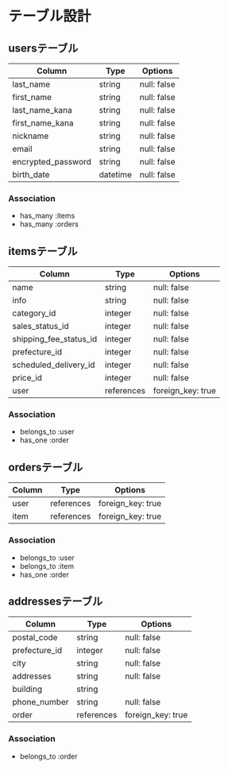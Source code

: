 # テーブル設計

## usersテーブル

| Column             | Type     | Options     |
| ------------------ | -------- | ----------- |
| last_name          | string   | null: false |
| first_name         | string   | null: false |
| last_name_kana     | string   | null: false |
| first_name_kana    | string   | null: false |
| nickname           | string   | null: false |
| email              | string   | null: false |
| encrypted_password | string   | null: false |
| birth_date         | datetime | null: false |

### Association

- has_many :items
- has_many :orders

## itemsテーブル

| Column                 | Type       | Options           |
| ---------------------- | ---------- | ----------------- |
| name                   | string     | null: false       |
| info                   | string     | null: false       |
| category_id            | integer    | null: false       |
| sales_status_id        | integer    | null: false       |
| shipping_fee_status_id | integer    | null: false       |
| prefecture_id          | integer    | null: false       |
| scheduled_delivery_id  | integer    | null: false       |
| price_id               | integer    | null: false       |
| user                   | references | foreign_key: true |

### Association

- belongs_to :user
- has_one :order

## ordersテーブル

| Column         | Type       | Options           |
| -------------- | ---------- | ----------------- |
| user           | references | foreign_key: true |
| item           | references | foreign_key: true |

### Association

- belongs_to :user
- belongs_to :item
- has_one :order

## addressesテーブル

| Column          | Type       | Options           |
| --------------- | ---------- | ------------------|
| postal_code     | string     | null: false       |
| prefecture_id   | integer    | null: false       |
| city            | string     | null: false       |
| addresses       | string     | null: false       |
| building        | string     |                   |
| phone_number    | string     | null: false       |
| order           | references | foreign_key: true |

### Association

- belongs_to :order
